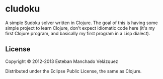 # cludoku

A simple Sudoku solver written in Clojure. The goal of this is having
some simple project to learn Clojure, don't expect idiomatic code here
(it's my first Clojure program, and basically my first program in a
Lisp dialect).

## License

Copyright © 2012-2013 Esteban Manchado Velázquez

Distributed under the Eclipse Public License, the same as Clojure.
